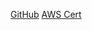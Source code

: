 [GitHub](http://github.com/tydiaz)
[AWS Cert](https://credly.com/badges/fd96dc58-770a-4959-9f42-8fdd57f93600/public_url)
